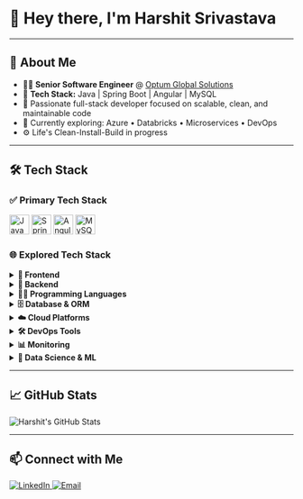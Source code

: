 # 👋 Hey there, I'm Harshit Srivastava

---

## 🚀 About Me

- 👨‍💻 **Senior Software Engineer** @ [Optum Global Solutions](https://www.optum.in/)
- 🧰 **Tech Stack:** Java | Spring Boot | Angular | MySQL  
- 💼 Passionate full-stack developer focused on scalable, clean, and maintainable code  
- 🌱 Currently exploring: Azure • Databricks • Microservices • DevOps    
- ⚙️ Life's Clean-Install-Build in progress

---

## 🛠️ Tech Stack

### ✅ Primary Tech Stack
  <p float="left">
    <img src="https://www.vectorlogo.zone/logos/java/java-icon.svg" width="35" height="35" title="Java"/>
    <img src="https://www.vectorlogo.zone/logos/springio/springio-icon.svg" width="35" height="35" title="Spring Boot"/>
    <img src="https://www.vectorlogo.zone/logos/angular/angular-icon.svg" width="35" height="35" title="Angular"/>
    <img src="https://www.vectorlogo.zone/logos/mysql/mysql-icon.svg" width="35" height="35" title="MySQL"/>
  </p>

### 🌐 Explored Tech Stack

<details>
  <summary><strong>🎨 Frontend</strong></summary>
  <br/>
  <p float="left">
    <img src="https://www.vectorlogo.zone/logos/w3_html5/w3_html5-icon.svg" width="30" height="30" title="HTML5" hspace="2"/>
    <img src="https://www.vectorlogo.zone/logos/w3_css/w3_css-icon.svg" width="30" height="30" title="CSS3" hspace="2"/>
    <img src="https://www.vectorlogo.zone/logos/javascript/javascript-icon.svg" width="30" height="30" title="JavaScript" hspace="2"/>
    <img src="https://www.vectorlogo.zone/logos/typescriptlang/typescriptlang-icon.svg" width="30" height="30" title="TypeScript" hspace="2"/>
    <img src="https://www.vectorlogo.zone/logos/angular/angular-icon.svg" width="30" height="30" title="Angular" hspace="2"/>
  </p>
</details>

<details>
  <summary><strong>🧰 Backend</strong></summary>
  <br/>
  <p float="left">
    <img src="https://www.vectorlogo.zone/logos/java/java-icon.svg" width="30" height="30" title="Java" hspace="2"/>
    <img src="https://www.vectorlogo.zone/logos/springio/springio-icon.svg" width="30" height="30" title="Spring Boot" hspace="2"/>
    <img src="https://www.vectorlogo.zone/logos/python/python-icon.svg" width="30" height="30" title="Python" hspace="2"/>
    <img src="https://www.vectorlogo.zone/logos/apache_kafka/apache_kafka-icon.svg" width="30" height="30" title="Apache Kafka" hspace="2"/>
    <img src="https://www.vectorlogo.zone/logos/camunda/camunda-icon.svg" width="30" height="30" title="Camunda" hspace="2"/>
  </p>
</details>

<details>
  <summary><strong>👨‍💻 Programming Languages</strong></summary>
  <br/>
  <p float="left">
    <img src="https://raw.githubusercontent.com/devicons/devicon/master/icons/c/c-original.svg" width="30" height="30" title="C" hspace="2"/>
    <img src="https://raw.githubusercontent.com/devicons/devicon/master/icons/cplusplus/cplusplus-original.svg" width="30" height="30" title="C++" hspace="2"/>
    <img src="https://www.vectorlogo.zone/logos/python/python-icon.svg" width="30" height="30" title="Python" hspace="2"/>
    <img src="https://www.vectorlogo.zone/logos/java/java-icon.svg" width="30" height="30" title="Java" hspace="2"/>
  </p>
</details>

<details>
  <summary><strong>🗄️ Database & ORM</strong></summary>
  <br/>
  <p float="left">
    <img src="https://www.vectorlogo.zone/logos/mysql/mysql-icon.svg" width="30" height="30" title="MySQL" hspace="2"/>
    <img src="https://www.vectorlogo.zone/logos/postgresql/postgresql-icon.svg" width="30" height="30" title="PostgreSQL" hspace="2"/>
    <img src="https://www.vectorlogo.zone/logos/graphql/graphql-icon.svg" width="30" height="30" title="GraphQL" hspace="2"/>
    <img src="https://www.vectorlogo.zone/logos/getpostman/getpostman-icon.svg" width="30" height="30" title="Postman" hspace="2"/>
  </p>
</details>

<details>
  <summary><strong>☁️ Cloud Platforms</strong></summary>
  <br/>
  <p float="left">
    <img src="https://www.vectorlogo.zone/logos/microsoft_azure/microsoft_azure-icon.svg" width="30" height="30" title="Azure" hspace="10"/>
  </p>
</details>

<details>
  <summary><strong>🛠️ DevOps Tools</strong></summary>
  <br/>
  <p float="left">
    <img src="https://www.vectorlogo.zone/logos/docker/docker-icon.svg" width="30" height="30" title="Docker" hspace="2"/>
    <img src="https://www.vectorlogo.zone/logos/kubernetes/kubernetes-icon.svg" width="30" height="30" title="Kubernetes" hspace="2"/>
    <img src="https://www.vectorlogo.zone/logos/openshift/openshift-icon.svg" width="30" height="30" title="OpenShift" hspace="2"/>
    <img src="https://www.vectorlogo.zone/logos/git-scm/git-scm-icon.svg" width="30" height="30" title="Git" hspace="2"/>
    <img src="https://www.vectorlogo.zone/logos/github/github-icon.svg" width="30" height="30" title="GitHub Actions" hspace="2"/>
  </p>
</details>

<details>
  <summary><strong>📊 Monitoring</strong></summary>
  <br/>
  <p float="left">
    <img src="https://www.vectorlogo.zone/logos/splunk/splunk-icon.svg" width="30" height="30" title="Splunk" hspace="2"/>
  </p>
</details>

<details>
  <summary><strong>🧠 Data Science & ML</strong></summary>
  <br/>
  <p float="left">
    <img src="https://www.vectorlogo.zone/logos/tensorflow/tensorflow-icon.svg" width="30" height="30" title="TensorFlow" hspace="2"/>
    <img src="https://upload.wikimedia.org/wikipedia/commons/3/32/OpenCV_Logo_with_text_svg_version.svg" width="30" height="30" title="OpenCV" hspace="2"/>
  </p>
</details>



---

## 📈 GitHub Stats

![Harshit's GitHub Stats](https://github-readme-stats.vercel.app/api?username=ahhirst279&show_icons=true&theme=tokyonight)

---

## 📫 Connect with Me

<a href="http://linkedin.com/in/harshit-srivastava-377737170" target="_blank">
  <img src="https://www.vectorlogo.zone/logos/linkedin/linkedin-icon.svg" width="40" height="40" alt="LinkedIn" />
</a>
<a href="mailto:de.harshit.1024@gmail.com">
  <img src="https://www.vectorlogo.zone/logos/gmail/gmail-icon.svg" width="40" height="40" alt="Email" />
</a>
